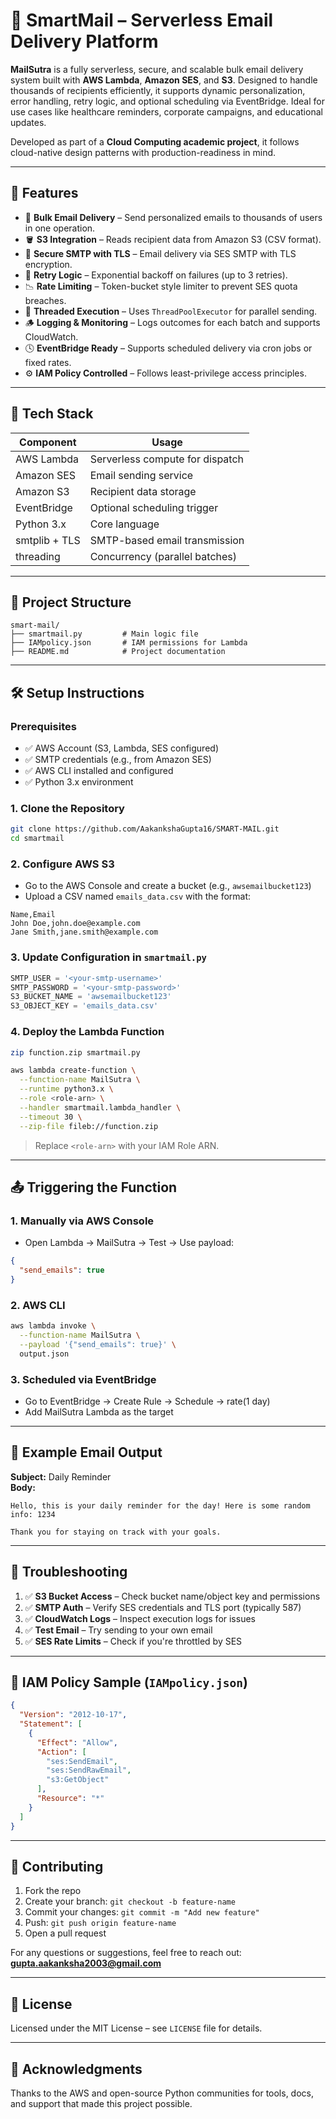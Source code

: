 # 📧 SmartMail – Serverless Email Delivery Platform

**MailSutra** is a fully serverless, secure, and scalable bulk email delivery system built with **AWS Lambda**, **Amazon SES**, and **S3**. Designed to handle thousands of recipients efficiently, it supports dynamic personalization, error handling, retry logic, and optional scheduling via EventBridge. Ideal for use cases like healthcare reminders, corporate campaigns, and educational updates.

Developed as part of a **Cloud Computing academic project**, it follows cloud-native design patterns with production-readiness in mind.

---

## 🚀 Features

- 📨 **Bulk Email Delivery** – Send personalized emails to thousands of users in one operation.
- 🪣 **S3 Integration** – Reads recipient data from Amazon S3 (CSV format).
- 🔐 **Secure SMTP with TLS** – Email delivery via SES SMTP with TLS encryption.
- 🔁 **Retry Logic** – Exponential backoff on failures (up to 3 retries).
- 📉 **Rate Limiting** – Token-bucket style limiter to prevent SES quota breaches.
- 🧵 **Threaded Execution** – Uses `ThreadPoolExecutor` for parallel sending.
- 🪵 **Logging & Monitoring** – Logs outcomes for each batch and supports CloudWatch.
- 🕓 **EventBridge Ready** – Supports scheduled delivery via cron jobs or fixed rates.
- ⚙️ **IAM Policy Controlled** – Follows least-privilege access principles.

---

## 🧰 Tech Stack

| Component        | Usage                           |
|------------------|----------------------------------|
| AWS Lambda       | Serverless compute for dispatch |
| Amazon SES       | Email sending service           |
| Amazon S3        | Recipient data storage          |
| EventBridge      | Optional scheduling trigger     |
| Python 3.x       | Core language                   |
| smtplib + TLS    | SMTP-based email transmission   |
| threading        | Concurrency (parallel batches)  |

---

## 📂 Project Structure

```
smart-mail/
├── smartmail.py         # Main logic file
├── IAMpolicy.json       # IAM permissions for Lambda
├── README.md            # Project documentation
```

---

## 🛠️ Setup Instructions

### Prerequisites

- ✅ AWS Account (S3, Lambda, SES configured)
- ✅ SMTP credentials (e.g., from Amazon SES)
- ✅ AWS CLI installed and configured
- ✅ Python 3.x environment

### 1. Clone the Repository

```bash
git clone https://github.com/AakankshaGupta16/SMART-MAIL.git
cd smartmail
```

### 2. Configure AWS S3

- Go to the AWS Console and create a bucket (e.g., `awsemailbucket123`)
- Upload a CSV named `emails_data.csv` with the format:

```csv
Name,Email
John Doe,john.doe@example.com
Jane Smith,jane.smith@example.com
```

### 3. Update Configuration in `smartmail.py`

```python
SMTP_USER = '<your-smtp-username>'
SMTP_PASSWORD = '<your-smtp-password>'
S3_BUCKET_NAME = 'awsemailbucket123'
S3_OBJECT_KEY = 'emails_data.csv'
```

### 4. Deploy the Lambda Function

```bash
zip function.zip smartmail.py

aws lambda create-function \
  --function-name MailSutra \
  --runtime python3.x \
  --role <role-arn> \
  --handler smartmail.lambda_handler \
  --timeout 30 \
  --zip-file fileb://function.zip
```

> Replace `<role-arn>` with your IAM Role ARN.

---

## 📤 Triggering the Function

### 1. Manually via AWS Console

- Open Lambda → MailSutra → Test → Use payload:
```json
{
  "send_emails": true
}
```

### 2. AWS CLI

```bash
aws lambda invoke \
  --function-name MailSutra \
  --payload '{"send_emails": true}' \
  output.json
```

### 3. Scheduled via EventBridge

- Go to EventBridge → Create Rule → Schedule → rate(1 day)
- Add MailSutra Lambda as the target

---

## 📨 Example Email Output

**Subject:** Daily Reminder  
**Body:**
```
Hello, this is your daily reminder for the day! Here is some random info: 1234

Thank you for staying on track with your goals.
```

---

## 🧪 Troubleshooting

1. ✅ **S3 Bucket Access** – Check bucket name/object key and permissions  
2. ✅ **SMTP Auth** – Verify SES credentials and TLS port (typically 587)  
3. ✅ **CloudWatch Logs** – Inspect execution logs for issues  
4. ✅ **Test Email** – Try sending to your own email  
5. ✅ **SES Rate Limits** – Check if you're throttled by SES

---

## 🔐 IAM Policy Sample (`IAMpolicy.json`)

```json
{
  "Version": "2012-10-17",
  "Statement": [
    {
      "Effect": "Allow",
      "Action": [
        "ses:SendEmail",
        "ses:SendRawEmail",
        "s3:GetObject"
      ],
      "Resource": "*"
    }
  ]
}
```

---
## 🤝 Contributing

1. Fork the repo  
2. Create your branch: `git checkout -b feature-name`  
3. Commit your changes: `git commit -m "Add new feature"`  
4. Push: `git push origin feature-name`  
5. Open a pull request  

For any questions or suggestions, feel free to reach out: **[gupta.aakanksha2003@gmail.com](mailto:gupta.aakanksha2003@gmail.com)**

---

## 📜 License

Licensed under the MIT License – see `LICENSE` file for details.

---

## 🙏 Acknowledgments

Thanks to the AWS and open-source Python communities for tools, docs, and support that made this project possible.

